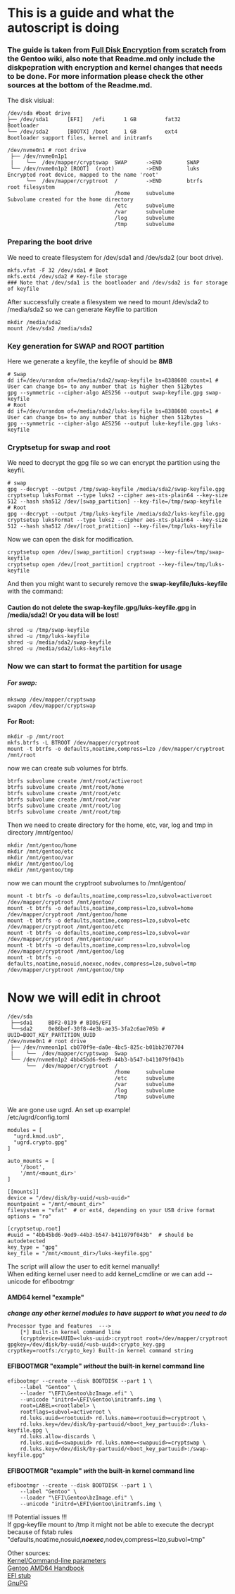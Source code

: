 # This is a guide and what the autoscript is doing
### The guide is taken from [Full Disk Encryption from scratch](https://wiki.gentoo.org/wiki/Full_Disk_Encryption_From_Scratch) from the Gentoo wiki, also note that Readme.md only include the diskpepration with encryption and kernel changes that needs to be done. For more information please check the other sources at the bottom of the Readme.md.

The disk visiual:
```
/dev/sda #boot drive
├── /dev/sda1      [EFI]   /efi      1 GB         fat32       Bootloader
└── /dev/sda2      [BOOTX] /boot     1 GB         ext4        Bootloader support files, kernel and initramfs

/dev/nvme0n1 # root drive
 ├── /dev/nvme0n1p1
 |    └──  /dev/mapper/cryptswap  SWAP      ->END        SWAP
 └── /dev/nvme0n1p2 [ROOT]  (root)          ->END        luks        Encrypted root device, mapped to the name 'root'
      └──  /dev/mapper/cryptroot  /         ->END        btrfs       root filesystem
                                  /home     subvolume                Subvolume created for the home directory
                                  /etc      subvolume
                                  /var      subvolume
                                  /log      subvolume
                                  /tmp      subvolume
```
### Preparing the boot drive
We need to create filesystem for /dev/sda1 and /dev/sda2 (our boot drive).
```
mkfs.vfat -F 32 /dev/sda1 # Boot
mkfs.ext4 /dev/sda2 # Key-file storage
### Note that /dev/sda1 is the bootloader and /dev/sda2 is for storage of keyfile
```

After successfully create a filesystem we need to mount /dev/sda2 to /media/sda2 so we can generate Keyfile to partition
```
mkdir /media/sda2
mount /dev/sda2 /media/sda2
```
### Key generation for SWAP and ROOT partition
Here we generate a keyfile, the keyfile of should be **8MB**
```
# Swap 
dd if=/dev/urandom of=/media/sda2/swap-keyfile bs=8388608 count=1 # User can change bs= to any number that is higher then 512bytes
gpg --symmetric --cipher-algo AES256 --output swap-keyfile.gpg swap-keyfile
# Root
dd if=/dev/urandom of=/media/sda2/luks-keyfile bs=8388608 count=1 # User can change bs= to any number that is higher then 512bytes
gpg --symmetric --cipher-algo AES256 --output luke-keyfile.gpg luks-keyfile
```

### Cryptsetup for swap and root
We need to decrypt the gpg file so we can encrypt the partition using the keyfil.
```
# swap
gpg --decrypt --output /tmp/swap-keyfile /media/sda2/swap-keyfile.gpg
cryptsetup luksFormat --type luks2 --cipher aes-xts-plain64 --key-size 512 --hash sha512 /dev/[swap_partition] --key-file=/tmp/swap-keyfile 
# Root
gpg --decrypt --output /tmp/luks-keyfile /media/sda2/luks-keyfile.gpg
cryptsetup luksFormat --type luks2 --cipher aes-xts-plain64 --key-size 512 --hash sha512 /dev/[root_pratition] --key-file=/tmp/luks-keyfile
```

Now we can open the disk for modification.
```
cryptsetup open /dev/[swap_partition] cryptswap --key-file=/tmp/swap-keyfile
cryptsetup open /dev/[root_partition] cryptroot --key-file=/tmp/luks-keyfile
```

And then you might want to securely remove the **swap-keyfile/luks-keyfile** with the command:
#### Caution do not delete the swap-keyfile.gpg/luks-keyfile.gpg in /media/sda2! Or you data will be lost!
```
shred -u /tmp/swap-keyfile
shred -u /tmp/luks-keyfile
shred -u /media/sda2/swap-keyfile
shred -u /media/sda2/luks-keyfile
```

### Now we can start to format the partition for usage
##### For swap:
```
mkswap /dev/mapper/cryptswap
swapon /dev/mapper/cryptswap
```
#### For Root:
```
mkdir -p /mnt/root
mkfs.btrfs -L BTROOT /dev/mapper/cryptroot
mount -t btrfs -o defaults,noatime,compress=lzo /dev/mapper/cryptroot /mnt/root
```
now we can create sub volumes for btrfs.
```
btrfs subvolume create /mnt/root/activeroot
btrfs subvolume create /mnt/root/home
btrfs subvolume create /mnt/root/etc
btrfs subvolume create /mnt/root/var
btrfs subvolume create /mnt/root/log
btrfs subvolume create /mnt/root/tmp
```
Then we need to create directory for the home, etc, var, log and tmp in directory /mnt/gentoo/
```
mkdir /mnt/gentoo/home
mkdir /mnt/gentoo/etc
mkdir /mnt/gentoo/var
mkdir /mnt/gentoo/log
mkdir /mnt/gentoo/tmp
```
now we can mount the cryptroot subvolumes to /mnt/gentoo/
```
mount -t btrfs -o defaults,noatime,compress=lzo,subvol=activeroot /dev/mapper/cryptroot /mnt/gentoo/
mount -t btrfs -o defaults,noatime,compress=lzo,subvol=home /dev/mapper/cryptroot /mnt/gentoo/home
mount -t btrfs -o defaults,noatime,compress=lzo,subvol=etc /dev/mapper/cryptroot /mnt/gentoo/etc
mount -t btrfs -o defaults,noatime,compress=lzo,subvol=var /dev/mapper/cryptroot /mnt/gentoo/var
mount -t btrfs -o defaults,noatime,compress=lzo,subvol=log /dev/mapper/cryptroot /mnt/gentoo/log
mount -t btrfs -o defaults,noatime,nosuid,noexec,nodev,compress=lzo,subvol=tmp /dev/mapper/cryptroot /mnt/gentoo/tmp
```

# Now we will edit in chroot
```
/dev/sda
 ├──sda1     BDF2-0139 # BIOS/EFI
 └──sda2     0e86bef-30f8-4e3b-ae35-3fa2c6ae705b # UUID=BOOT_KEY_PARTITION_UUID
/dev/nvme0n1 # root drive
 ├── /dev/nvmeon1p1 cb070f9e-da0e-4bc5-825c-b01bb2707704
 |    └──  /dev/mapper/cryptswap  Swap      
 └── /dev/nvme0n1p2 4bb45bd6-9ed9-44b3-b547-b411079f043b
      └──  /dev/mapper/cryptroot  /
                                  /home     subvolume
                                  /etc      subvolume
                                  /var      subvolume
                                  /log      subvolume
                                  /tmp      subvolume
```

We are gone use ugrd. An set up example! \
/etc/ugrd/config.toml
```
modules = [
  "ugrd.kmod.usb",
  "ugrd.crypto.gpg"
]

auto_mounts = [
    '/boot',
    '/mnt/<mount_dir>'
]

[[mounts]]
device = "/dev/disk/by-uuid/<usb-uuid>"
mountpoint = "/mnt/<mount_dir>"
filesystem = "vfat"  # or ext4, depending on your USB drive format
options = "ro"

[cryptsetup.root]
#uuid = "4bb45bd6-9ed9-44b3-b547-b411079f043b"  # should be autodetected
key_type = "gpg"
key_file = "/mnt/<mount_dir>/luks-keyfile.gpg"
```

The script will allow the user to edit kernel manually! \
When editing kernel user need to add kernel_cmdline or we can add --unicode for efibootmgr
#### AMD64 kernel "example"
***change any other kernel modules to have support to what you need to do***
```
Processor type and features  --->
    [*] Built-in kernel command line
    (cryptdevice=UUID=<luks-uuid>:cryptroot root=/dev/mapper/cryptroot gpgkey=/dev/disk/by-uuid/<usb-uuid>:crypto_key.gpg cryptkey=rootfs:/crypto_key) Built-in kernel command string
```
#### EFIBOOTMGR "example" ***without*** the built-in kernel command line
```
efibootmgr --create --disk BOOTDISK --part 1 \
    --label "Gentoo" \
    --loader "\EFI\Gentoo\bzImage.efi" \
    --unicode "initrd=\EFI\Gentoo\initramfs.img \
    root=LABEL=<rootlabel> \
    rootflags=subvol=activeroot \
    rd.luks.uuid=<rootuuid> rd.luks.name=<rootuuid>=cryptroot \
    rd.luks.key=/dev/disk/by-partuuid/<boot_key_partuuid>:/luks-keyfile.gpg \
    rd.luks.allow-discards \
    rd.luks.uuid=<swapuuid> rd.luks.name=<swapuuid>=cryptswap \
    rd.luks.key=/dev/disk/by-partuuid/<boot_key_partuuid>:/swap-keyfile.gpg"
```
#### EFIBOOTMGR "example" ***with*** the built-in kernel command line
```
efibootmgr --create --disk BOOTDISK --part 1 \
    --label "Gentoo" \
    --loader "\EFI\Gentoo\bzImage.efi" \
    --unicode "initrd=\EFI\Gentoo\initramfs.img \
```

!!! Potential issues !!! \
If gpg-keyfile mount to /tmp it might not be able to execute the decrypt because of fstab rules "defaults,noatime,nosuid,***noexec***,nodev,compress=lzo,subvol=tmp"

Other sources: \
[Kernel/Command-line parameters](https://wiki.gentoo.org/wiki/Kernel/Command-line_parameters) \
[Gentoo AMD64 Handbook](https://wiki.gentoo.org/wiki/Handbook:AMD64) \
[EFI stub](https://wiki.gentoo.org/wiki/EFI_stub) \
[GnuPG](https://wiki.gentoo.org/wiki/GnuPG) 
